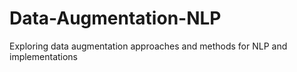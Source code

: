 # Data-Augmentation-NLP
Exploring data augmentation approaches and methods for NLP and implementations
